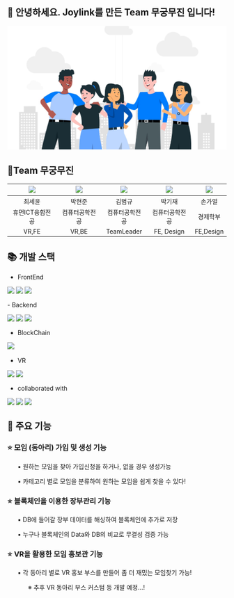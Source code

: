 ## 🙌 안녕하세요. Joylink를 만든 Team 무궁무진 입니다!
![mainpage](client/public/assets/mainpage.jpg)

## 🥇Team 무궁무진
|<img src="https://github.com/seyun00.png" width="80">|<img src="https://github.com/haenjuna.png" width="80">|<img src="https://github.com/Storyos.png" width="80">|<img src="https://github.com/forgetme-not.png" width="80">|<img src="https://github.com/Gaeol.png" width="80">|
| :---: | :---: | :---: | :---: | :---: |
|최세윤|박현준|김범규|박기재|손가얼|
|휴먼ICT융합전공|컴퓨터공학전공|컴퓨터공학전공|컴퓨터공학전공|경제학부|
|VR,FE|VR,BE| TeamLeader | FE, Design | FE,Design |

## 📚 개발 스택

- FrontEnd
<p><img src="https://img.shields.io/badge/react-61DAFB?style=flat-square&logo=react&logoColor=black"/>
<img src="https://img.shields.io/badge/tailwindcss-06B6D4?style=flat-square&logo=tailwindcss&logoColor=white"/>
<img src="https://img.shields.io/badge/Supabase-3FCF8E?style=flat-square&logo=Supabase&logoColor=white"/>
</p>
- Backend
<p><img src="https://img.shields.io/badge/Supabase-3FCF8E?style=flat-square&logo=Supabase&logoColor=white"/>
<img src="https://img.shields.io/badge/node.js-5FA04E?style=flat-square&logo=node.js&logoColor=white"/>
<img src="https://img.shields.io/badge/Express-000000?style=flat-square&logo=Express&logoColor=white"/>

- BlockChain
<p><img src="https://img.shields.io/badge/web3.js-F16822?style=flat-square&logo=web3.js&logoColor=white"/>

- VR
<p><img src="https://img.shields.io/badge/blender-E87D0D?style=flat-square&logo=blender&logoColor=white"/>
<img src="https://img.shields.io/badge/aframe-EF2D5E?style=flat-square&logo=aframe&logoColor=white"/>

- collaborated with
<p><img src="https://img.shields.io/badge/figma-F24E1E?style=flat-square&logo=figma&logoColor=white"/>
<img src="https://img.shields.io/badge/github-181717?style=flat-square&logo=github&logoColor=white"/>
<img src="https://img.shields.io/badge/trello-0052CC?style=flat-square&logo=trello&logoColor=white"/>

## 📌 주요 기능

### ⭐ 모임 (동아리) 가입 및 생성 기능
<ul>▪️ 원하는 모임을 찾아 가입신청을 하거나, 없을 경우 생성가능 </ul>
<ul>▪️ 카테고리 별로 모임을 분류하여 원하는 모임을 쉽게 찾을 수 있다!  </ul>

### ⭐ 블록체인을 이용한 장부관리 기능
<ul> ▪️ DB에 들어갈 장부 데이터를 해싱하여 블록체인에 추가로 저장</ul>
<ul> ▪️ 누구나 블록체인의 Data와 DB의 비교로 무결성 검증 가능 </ul>

### ⭐ VR을 활용한 모임 홍보관 기능
<ul> ▪️ 각 동아리 별로 VR 홍보 부스를 만들어 좀 더 재밌는 모임찾기 가능! 
<ul> ※ 추후 VR 동아리 부스 커스텀 등 개발 예정...! </ul>
</ul>
